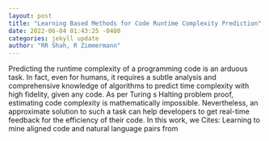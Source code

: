 ```yaml
--- 
layout: post 
title: "Learning Based Methods for Code Runtime Complexity Prediction" 
date: 2022-06-04 01:43:25 -0400 
categories: jekyll update 
author: "RR Shah, R Zimmermann" 
--- 
```

Predicting the runtime complexity of a programming code is an arduous task. In fact, even for humans, it requires a subtle analysis and comprehensive knowledge of algorithms to predict time complexity with high fidelity, given any code. As per Turing s Halting problem proof, estimating code complexity is mathematically impossible. Nevertheless, an approximate solution to such a task can help developers to get real-time feedback for the efficiency of their code. In this work, we Cites: Learning to mine aligned code and natural language pairs from